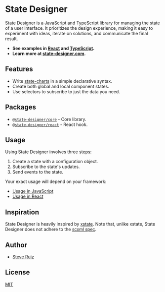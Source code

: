 # State Designer

State Designer is a JavaScript and TypeScript library for managing the state of a user interface. It prioritizes the design experience, making it easy to experiment with ideas, iterate on solutions, and communicate the final result.

- **See examples in [React](https://codesandbox.io/s/state-designer-react-r0z0v) and [TypeScript](https://codesandbox.io/s/state-designer-react-typescript-op1qk).**
- **Learn more at [state-designer.com](https://state-designer.com).**

## Features

- Write [state-charts](https://statecharts.github.io/) in a simple declarative syntax.
- Create both global and local component states.
- Use selectors to subscribe to just the data you need.

## Packages

- [`@state-designer/core`](https://github.com/steveruizok/state-designer/tree/master/packages/core) - Core library.
- [`@state-designer/react`](https://github.com/steveruizok/state-designer/tree/master/packages/react) - React hook.

## Usage

Using State Designer involves three steps:

1. Create a state with a configuration object.
2. Subscribe to the state's updates.
3. Send events to the state.

Your exact usage will depend on your framework:

- [Usage in JavaScript](https://github.com/steveruizok/state-designer/tree/master/packages/core#usage)
- [Usage in React](https://github.com/steveruizok/state-designer/tree/master/packages/react#usage)

## Inspiration

State Designer is heavily inspired by [xstate](https://github.com/davidkpiano/xstate). Note that, unlike xstate, State Designer does not adhere to the [scxml spec](https://en.wikipedia.org/wiki/SCXML).

## Author

- [Steve Ruiz](https://twitter.com/@steveruizok)

## License

[MIT](https://oss.ninja/mit/steveruizok)
